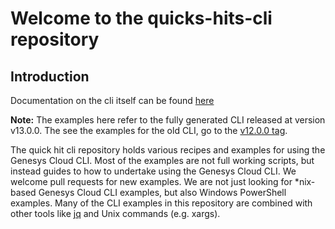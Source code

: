 # Welcome to the quicks-hits-cli repository

## Introduction

Documentation on the cli itself can be found [here](https://developer.genesys.cloud/devapps/cli/)

**Note:** The examples here refer to the fully generated CLI released at version v13.0.0. The see the examples for the old CLI, go to the [v12.0.0 tag](https://github.com/MyPureCloud/quick-hits-cli/releases/tag/v12.0.0).  

The quick hit cli repository holds various recipes and examples for using the Genesys Cloud CLI. Most of the examples are not full working scripts, but instead guides to how to undertake using the Genesys Cloud CLI. We welcome pull requests for new examples. We are not just looking for *nix-based Genesys Cloud CLI examples, but also Windows PowerShell examples. Many of the CLI examples in this repository are combined with other tools like [jq](https://stedolan.github.io/jq/) and Unix commands (e.g. xargs).
